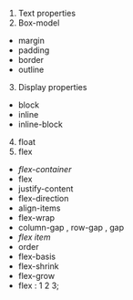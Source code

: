 
1. Text properties
2. Box-model
 - margin
 - padding
 - border
 - outline
3. Display properties
  - block
  - inline
  - inline-block
4. float
5. flex
- *flex-container*
 - flex
 - justify-content
 - flex-direction
 - align-items
 - flex-wrap
 - column-gap , row-gap , gap
- *flex item*
 - order
 - flex-basis
 - flex-shrink
 - flex-grow
 - flex : 1 2 3;
 

